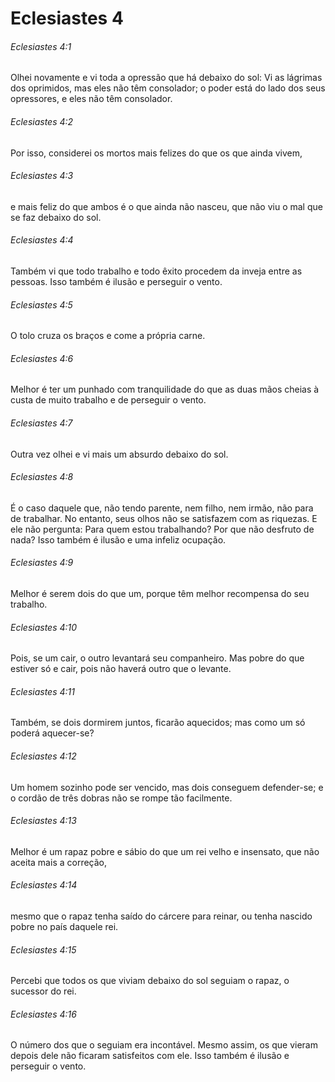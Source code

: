 # Eclesiastes 4

###### Eclesiastes 4:1

Olhei novamente e vi toda a opressão que há debaixo do sol: Vi as lágrimas dos oprimidos, mas eles não têm consolador; o poder está do lado dos seus opressores, e eles não têm consolador.

###### Eclesiastes 4:2

Por isso, considerei os mortos mais felizes do que os que ainda vivem,

###### Eclesiastes 4:3

e mais feliz do que ambos é o que ainda não nasceu, que não viu o mal que se faz debaixo do sol.

###### Eclesiastes 4:4

Também vi que todo trabalho e todo êxito procedem da inveja entre as pessoas. Isso também é ilusão e perseguir o vento.

###### Eclesiastes 4:5

O tolo cruza os braços e come a própria carne.

###### Eclesiastes 4:6

Melhor é ter um punhado com tranquilidade do que as duas mãos cheias à custa de muito trabalho e de perseguir o vento.

###### Eclesiastes 4:7

Outra vez olhei e vi mais um absurdo debaixo do sol.

###### Eclesiastes 4:8

É o caso daquele que, não tendo parente, nem filho, nem irmão, não para de trabalhar. No entanto, seus olhos não se satisfazem com as riquezas. E ele não pergunta: Para quem estou trabalhando? Por que não desfruto de nada? Isso também é ilusão e uma infeliz ocupação.

###### Eclesiastes 4:9

Melhor é serem dois do que um, porque têm melhor recompensa do seu trabalho.

###### Eclesiastes 4:10

Pois, se um cair, o outro levantará seu companheiro. Mas pobre do que estiver só e cair, pois não haverá outro que o levante.

###### Eclesiastes 4:11

Também, se dois dormirem juntos, ficarão aquecidos; mas como um só poderá aquecer-se?

###### Eclesiastes 4:12

Um homem sozinho pode ser vencido, mas dois conseguem defender-se; e o cordão de três dobras não se rompe tão facilmente.

###### Eclesiastes 4:13

Melhor é um rapaz pobre e sábio do que um rei velho e insensato, que não aceita mais a correção,

###### Eclesiastes 4:14

mesmo que o rapaz tenha saído do cárcere para reinar, ou tenha nascido pobre no país daquele rei.

###### Eclesiastes 4:15

Percebi que todos os que viviam debaixo do sol seguiam o rapaz, o sucessor do rei.

###### Eclesiastes 4:16

O número dos que o seguiam era incontável. Mesmo assim, os que vieram depois dele não ficaram satisfeitos com ele. Isso também é ilusão e perseguir o vento.

